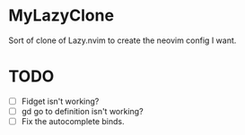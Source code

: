 # MyLazyClone
Sort of clone of Lazy.nvim to create the neovim config I want.

# TODO
 - [ ] Fidget isn't working?
 - [ ] gd go to definition isn't working?
 - [ ] Fix the autocomplete binds.
